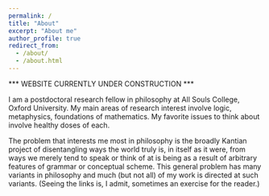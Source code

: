 ```yaml
---
permalink: /
title: "About"
excerpt: "About me"
author_profile: true
redirect_from: 
  - /about/
  - /about.html
---
```

*** WEBSITE CURRENTLY UNDER CONSTRUCTION ***

I am a postdoctoral research fellow in philosophy at All Souls College, Oxford University. My main areas of research interest involve logic, metaphysics, foundations of mathematics. My favorite issues to think about involve healthy doses of each. 

The problem that interests me most in philosophy is the broadly Kantian project of disentangling ways the world truly is, in itself as it were, from ways we merely tend to speak or think of at is being as a result of arbitrary features of grammar or conceptual scheme. This general problem has many variants in philosophy and much (but not all) of my work is directed at such variants. (Seeing the links is, I admit, sometimes an exercise for the reader.)